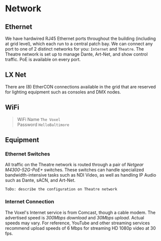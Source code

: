 # Network

## Ethernet
We have hardwired RJ45 Ethernet ports throughout the building (including at grid level), which each run to a central patch bay. We can connect any port to one of 2 distinct networks for you: `Internet` and `Theatre`. The Theatre network is set up to manage Dante, Art-Net, and show control traffic. PoE is available on every port.

## LX Net
There are (8) EtherCON connections available in the grid that are reserved for lighting equipment such as consoles and DMX nodes.

## WiFi
>WiFi Name `The Voxel`<br>Password `HelloBaltimore`

## Equipment

### Ethernet Switches
All traffic on the Theatre network is routed through a pair of *Netgear M4300-52G-PoE+* switches. These switches can handle specialized bandwidth-intensive tasks such as NDI Video, as well as handling IP Audio such as Dante, sACN, and Art-Net.

`ToDo: describe the configuration on Theatre network`

### Internet Connection
The Voxel's Internet service is from Comcast, though a cable modem. The advertised speed is *300Mbps download* and *30Mbps upload*. Actual speeds may vary. For reference, YouTube and other streaming services recommend upload speeds of 6 Mbps for streaming HD 1080p video at 30 fps.
